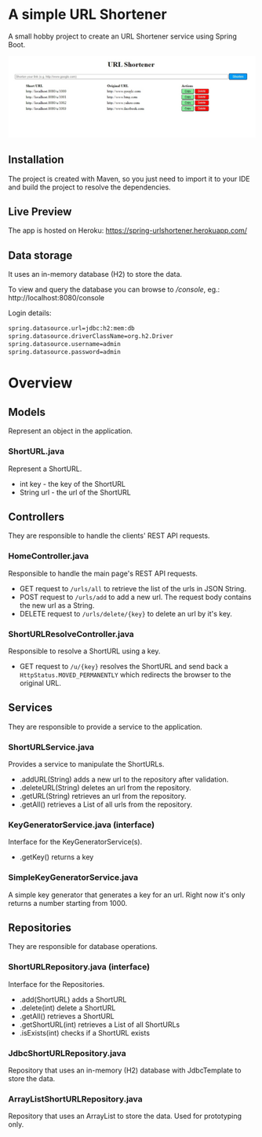 # A simple URL Shortener

A small hobby project to create an URL Shortener service using Spring Boot.

![Alt text](screenshot.jpg?raw=true "URL Shortener")

## Installation 
The project is created with Maven, so you just need to import it to your IDE and build the project to resolve the dependencies.

## Live Preview
The app is hosted on Heroku: https://spring-urlshortener.herokuapp.com/

## Data storage
It uses an in-memory database (H2) to store the data.

To view and query the database you can browse to */console*, eg.: http://localhost:8080/console

Login details:
```
spring.datasource.url=jdbc:h2:mem:db
spring.datasource.driverClassName=org.h2.Driver
spring.datasource.username=admin
spring.datasource.password=admin
```

# Overview

## Models
Represent an object in the application.

### ShortURL.java
Represent a ShortURL.

- int key - the key of the ShortURL
- String url - the url of the ShortURL

## Controllers
They are responsible to handle the clients' REST API requests.

### HomeController.java
Responsible to handle the main page's REST API requests.

- GET request to ```/urls/all``` to retrieve the list of the urls in JSON String.
- POST request to ```/urls/add``` to add a new url. The request body contains the new url as a String.
- DELETE request to ```/urls/delete/{key}``` to delete an url by it's key.

### ShortURLResolveController.java
Responsible to resolve a ShortURL using a key.

- GET request to ```/u/{key}``` resolves the ShortURL and send back a ```HttpStatus.MOVED_PERMANENTLY``` which redirects the browser to the original URL.

## Services
They are responsible to provide a service to the application.

### ShortURLService.java
Provides a service to manipulate the ShortURLs.

- .addURL(String) adds a new url to the repository after validation.
- .deleteURL(String) deletes an url from the repository.
- .getURL(String) retrieves an url from the repository.
- .getAll() retrieves a List of all urls from the repository.

### KeyGeneratorService.java (interface)
Interface for the KeyGeneratorService(s).

- .getKey() returns a key

### SimpleKeyGeneratorService.java
A simple key generator that generates a key for an url. Right now it's only returns a number starting from 1000.

## Repositories
They are responsible for database operations.

### ShortURLRepository.java (interface)
Interface for the Repositories.

- .add(ShortURL) adds a ShortURL
- .delete(int) delete a ShortURL
- .getAll() retrieves a ShortURL
- .getShortURL(int) retrieves a List of all ShortURLs
- .isExists(int) checks if a ShortURL exists

### JdbcShortURLRepository.java
Repository that uses an in-memory (H2) database with JdbcTemplate to store the data.

### ArrayListShortURLRepository.java
Repository that uses an ArrayList to store the data. Used for prototyping only.
